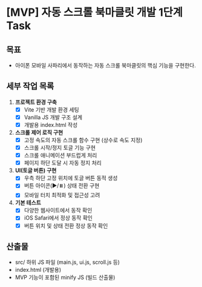 # [MVP] 자동 스크롤 북마클릿 개발 1단계 Task

## 목표
- 아이폰 모바일 사파리에서 동작하는 자동 스크롤 북마클릿의 핵심 기능을 구현한다.

## 세부 작업 목록

1. **프로젝트 환경 구축**
   - [x] Vite 기반 개발 환경 세팅
   - [x] Vanilla JS 개발 구조 설계
   - [x] 개발용 index.html 작성

2. **스크롤 제어 로직 구현**
   - [x] 고정 속도의 자동 스크롤 함수 구현 (상수로 속도 지정)
   - [x] 스크롤 시작/정지 토글 기능 구현
   - [x] 스크롤 애니메이션 부드럽게 처리
   - [x] 페이지 하단 도달 시 자동 정지 처리

3. **UI(토글 버튼) 구현**
   - [x] 우측 하단 고정 위치에 토글 버튼 동적 생성
   - [x] 버튼 아이콘(▶️/⏸️) 상태 전환 구현
   - [x] 모바일 터치 최적화 및 접근성 고려

4. **기본 테스트**
   - [x] 다양한 웹사이트에서 동작 확인
   - [x] iOS Safari에서 정상 동작 확인
   - [x] 버튼 위치 및 상태 전환 정상 동작 확인

## 산출물
- src/ 하위 JS 파일 (main.js, ui.js, scroll.js 등)
- index.html (개발용)
- MVP 기능이 포함된 minify JS (빌드 산출물) 
